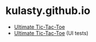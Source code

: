 # kulasty.github.io


- [Ultimate Tic-Tac-Toe](uttt/index.html)
- [Ultimate Tic-Tac-Toe](uttt/beta.html) (UI tests)

